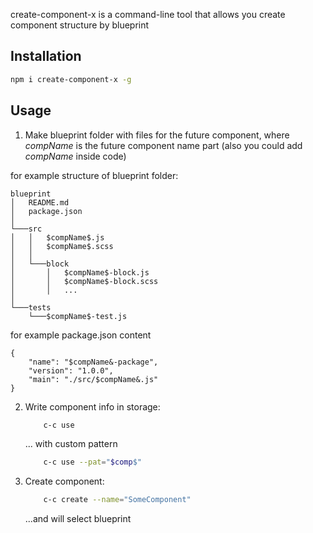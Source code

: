create-component-x is a command-line tool that allows you create component structure by blueprint

Installation
--------------

```sh
npm i create-component-x -g
```

Usage
--------------

1. Make blueprint folder with files for the future component, where $compName$ is the future component name part (also you could add $compName$ inside code)

for example structure of blueprint folder:


    blueprint
    │   README.md
    │   package.json
    │
    └───src
    │   │   $compName$.js
    │   │   $compName$.scss
    │   │
    │   └───block
    │       │   $compName$-block.js
    │       │   $compName$-block.scss
    │       │   ...
    │
    └───tests
        └───$compName$-test.js



for example package.json content


    {
        "name": "$compName&-package",
        "version": "1.0.0",
        "main": "./src/$compName&.js"
    }
   

2. Write component info in storage:

    ```sh
        c-c use
    ```
    ... with custom pattern

    ```sh
        c-c use --pat="$comp$"
    ```

3. Create component:

    ```sh
        c-c create --name="SomeComponent"
    ```
    ...and will select blueprint

